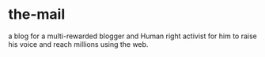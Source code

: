 # the-mail
a blog for a multi-rewarded blogger and Human right activist for him to raise his voice and reach millions using the web. 

